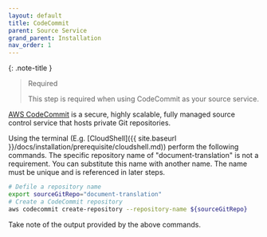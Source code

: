 ```yaml
---
layout: default
title: CodeCommit
parent: Source Service
grand_parent: Installation
nav_order: 1
---
```


<!--
Copyright Amazon.com, Inc. or its affiliates. All Rights Reserved.
SPDX-License-Identifier: MIT-0
-->

{: .note-title }
> Required
>
> This step is required when using CodeCommit as your source service.

[AWS CodeCommit](https://aws.amazon.com/codecommit/) is a secure, highly scalable, fully managed source control service that hosts private Git repositories.

Using the terminal (E.g. [CloudShell]({{ site.baseurl }}/docs/installation/prerequisite/cloudshell.md)) perform the following commands. The specific repository name of "document-translation" is not a requirement. You can substitute this name with another name. The name must be unique and is referenced in later steps. 

```sh
# Defile a repository name
export sourceGitRepo="document-translation"
# Create a CodeCommit repository
aws codecommit create-repository --repository-name ${sourceGitRepo}
```

Take note of the output provided by the above commands.